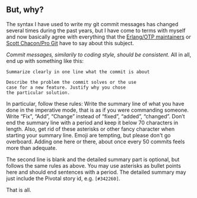 ## But, why?

The syntax I have used to write my git commit messages has changed several times during the past years, but I have come to terms with myself and now basically agree with everything that the [Erlang/OTP maintainers](https://github.com/erlang/otp/wiki/Writing-good-commit-messages) or [Scott Chacon/Pro Git](http://git-scm.com/book/ch5-2.html) have to say about this subject. 

_Commit messages, similarily to coding style, should be consistent._ All in all, end up with something like this:

    Summarize clearly in one line what the commit is about

    Describe the problem the commit solves or the use
    case for a new feature. Justify why you chose
    the particular solution.

In particular, follow these rules: Write the summary line of what you have done in the imperative mode, that is as if you were commanding someone. Write “Fix”, “Add”, “Change” instead of “fixed”, “added”, “changed”. Don’t end the summary line with a period and keep it below 70 characters in length. Also, get rid of these asterisks or other fancy character when starting your summary line. Emoji are tempting, but please don't go overboard. Adding one here or there, about once every 50 commits feels more than adequate.

The second line is blank and the detailed summary part is optional, but follows the same rules as above. You may use asterisks as bullet points here and should end sentences with a period. The detailed summary may just include the Pivotal story id, e.g. `[#342260]`.

That is all.